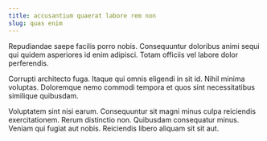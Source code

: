 ```yaml
---
title: accusantium quaerat labore rem non
slug: quas enim
---
```


Repudiandae saepe facilis porro nobis. Consequuntur doloribus animi sequi qui quidem asperiores id enim adipisci. Totam officiis vel labore dolor perferendis.

Corrupti architecto fuga. Itaque qui omnis eligendi in sit id. Nihil minima voluptas. Doloremque nemo commodi tempora et quos sint necessitatibus similique quibusdam.

Voluptatem sint nisi earum. Consequuntur sit magni minus culpa reiciendis exercitationem. Rerum distinctio non. Quibusdam consequatur minus. Veniam qui fugiat aut nobis. Reiciendis libero aliquam sit sit aut.

